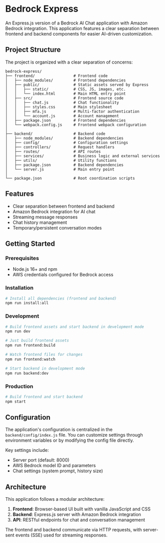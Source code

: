# Bedrock Express

An Express.js version of a Bedrock AI Chat application with Amazon Bedrock integration. This application features a clear separation between frontend and backend components for easier AI-driven customization.

## Project Structure

The project is organized with a clear separation of concerns:

```
bedrock-express/
├── frontend/                 # Frontend code
│   ├── node_modules/         # Frontend dependencies
│   ├── public/               # Static assets served by Express
│   │   ├── static/           # CSS, JS, images, etc.
│   │   └── index.html        # Main HTML entry point
│   ├── src/                  # Frontend source code
│   │   ├── chat.js           # Chat functionality
│   │   ├── styles.css        # Main stylesheet
│   │   ├── mfa.js            # Multi-factor authentication
│   │   └── account.js        # Account management
│   ├── package.json          # Frontend dependencies
│   └── webpack.config.js     # Frontend webpack configuration
│
├── backend/                  # Backend code
│   ├── node_modules/         # Backend dependencies
│   ├── config/               # Configuration settings
│   ├── controllers/          # Request handlers
│   ├── routes/               # API routes
│   ├── services/             # Business logic and external services
│   ├── utils/                # Utility functions
│   ├── package.json          # Backend dependencies
│   └── server.js             # Main entry point
│
└── package.json              # Root coordination scripts
```

## Features

- Clear separation between frontend and backend
- Amazon Bedrock integration for AI chat
- Streaming message responses
- Chat history management
- Temporary/persistent conversation modes

## Getting Started

### Prerequisites

- Node.js 16+ and npm
- AWS credentials configured for Bedrock access

### Installation

```bash
# Install all dependencies (frontend and backend)
npm run install:all
```

### Development

```bash
# Build frontend assets and start backend in development mode
npm run dev

# Just build frontend assets
npm run frontend:build

# Watch frontend files for changes
npm run frontend:watch

# Start backend in development mode
npm run backend:dev
```

### Production

```bash
# Build frontend and start backend
npm start
```

## Configuration

The application's configuration is centralized in the `backend/config/index.js` file. You can customize settings through environment variables or by modifying the config file directly.

Key settings include:

- Server port (default: 8000)
- AWS Bedrock model ID and parameters
- Chat settings (system prompt, history size)

## Architecture

This application follows a modular architecture:

1. **Frontend**: Browser-based UI built with vanilla JavaScript and CSS
2. **Backend**: Express.js server with Amazon Bedrock integration
3. **API**: RESTful endpoints for chat and conversation management

The frontend and backend communicate via HTTP requests, with server-sent events (SSE) used for streaming responses.